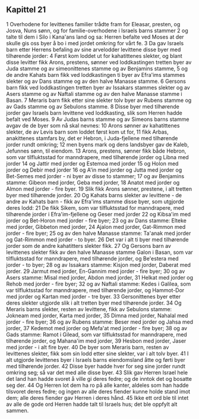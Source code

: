 ## Kapittel 21

1 Overhodene for levittenes familier trådte fram for Eleasar, presten, og Josva, Nuns sønn, og for familie-overhodene i Israels barns stammer
2 og talte til dem i Silo i Kana'ans land og sa: Herren befalte ved Moses at der skulle gis oss byer å bo i med jordet omkring for vårt fe.
3 Da gav Israels barn etter Herrens befaling av sine arvelodder levittene disse byer med tilhørende jorder:
4 Først kom loddet ut for kahatittenes slekter, og blant disse levitter fikk Arons, prestens, sønner ved loddkastingen tretten byer av Juda stamme og av simeonittenes stamme og av Benjamins stamme,
5 og de andre Kahats barn fikk ved loddkastingen ti byer av Efra'ims stammes slekter og av Dans stamme og av den halve Manasse stamme.
6 Gersons barn fikk ved loddkastingen tretten byer av Issakars stammes slekter og av Asers stamme og av Naftali stamme og av den halve Manasse stamme i Basan.
7 Meraris barn fikk etter sine slekter tolv byer av Rubens stamme og av Gads stamme og av Sebulons stamme.
8 Disse byer med tilhørende jorder gav Israels barn levittene ved loddkasting, slik som Herren hadde befalt ved Moses.
9 Av Judas barns stamme og av Simeons barns stamme avgav de de byer som nå skal nevnes:
10 Arons sønner av kahatittenes slekter, de av Levis barn som loddet først kom ut for,
11 fikk Arbas, anakittenes stamfars by, det er Hebron, i Juda-fjellene med tilhørende jorder rundt omkring;
12 men byens mark og dens landsbyer gav de Kaleb, Jefunnes sønn, til eiendom.
13 Arons, prestens, sønner fikk både Hebron, som var tilfluktsstad for manndrapere, med tilhørende jorder og Libna med jorder
14 og Jattir med jorder og Estemoa med jorder
15 og Holon med jorder og Debir med jorder
16 og A'in med jorder og Jutta med jorder og Bet-Semes med jorder - ni byer av disse to stammer;
17 og av Benjamins stamme: Gibeon med jorder, Geba med jorder,
18 Anatot med jorder og Almon med jorder - fire byer.
19 Slik fikk Arons sønner, prestene, i alt tretten byer med tilhørende jorder.
20 Og Kahats barns slekter av levittene - de andre av Kahats barn - fikk av Efra'ims stamme disse byer, som utgjorde deres lodd:
21 De fikk Sikem, som var tilfluktsstad for manndrapere, med tilhørende jorder i Efra'im-fjellene og Geser med jorder
22 og Kibsa'im med jorder og Bet-Horon med jorder - fire byer;
23 og av Dans stamme: Elteke med jorder, Gibbeton med jorder,
24 Ajalon med jorder, Gat-Rimmon med jorder - fire byer;
25 og av den halve Manasse stamme: Ta'anak med jorder og Gat-Rimmon med jorder - to byer.
26 Det var i alt ti byer med tilhørende jorder som de andre kahatitters slekter fikk.
27 Og Gersons barn av levittenes slekter fikk av den halve Manasse stamme Galon i Basan, som var tilfluktsstad for manndrapere, med tilhørende jorder, og Be'estera med jorder - to byer;
28 og av Issakars stamme: Kisjon med jorder, Daberat med jorder.
29 Jarmut med jorder, En-Gannim med jorder - fire byer;
30 og av Asers stamme: Misal med jorder, Abdon med jorder,
31 Helkat med jorder og Rehob med jorder - fire byer;
32 og av Naftali stamme: Kedes i Galilea, som var tilfluktsstad for manndrapere, med tilhørende jorder, og Hammot-Dor med jorder og Kartan med jorder - tre byer.
33 Gersonittenes byer etter deres slekter utgjorde slik i alt tretten byer med tilhørende jorder.
34 Og Meraris barns slekter, resten av levittene, fikk av Sebulons stamme: Jokneam med jorder, Karta med jorder,
35 Dimna med jorder, Nahalal med jorder - fire byer;
36 og av Rubens stamme: Beser med jorder og Jahsa med jorder,
37 Kedemot med jorder og Mefa'at med jorder - fire byer;
38 og av Gads stamme: Ramot i Gilead, som var tilfluktsstad for manndrapere, med tilhørende jorder, og Mahana'im med jorder,
39 Hesbon med jorder, Jaser med jorder - i alt fire byer.
40 De byer som Meraris barn, resten av levittenes slekter, fikk som sin lodd etter sine slekter, var i alt tolv byer.
41 I alt utgjorde levittenes byer i Israels barns eiendomsland åtte og førti byer med tilhørende jorder.
42 Disse byer hadde hver for seg sine jorder rundt omkring seg; så var det med alle disse byer.
43 Slik gav Herren Israel hele det land han hadde svoret å ville gi deres fedre; og de inntok det og bosatte seg der.
44 Og Herren lot dem ha ro på alle kanter, aldeles som han hadde tilsvoret deres fedre; og ingen av alle deres fiender kunne holde stand imot dem; alle deres fiender gav Herren i deres hånd.
45 Ikke ett ord ble til intet av alle de gode ord Herren hadde talt til Israels hus; det ble oppfylt alt sammen.

